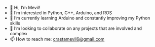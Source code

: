 - 👋 Hi, I’m Mevil!
- 👀 I’m interested in Python, C++, Arduino, and ROS
- 🌱 I’m currently learning Arduino and constantly improving my Python skills
- 💞️ I’m looking to collaborate on any projects that are involved and complex
- 📫 How to reach me: crastamevil6@gmail.com

<!---
mevilc/mevilc is a ✨ special ✨ repository because its `README.md` (this file) appears on your GitHub profile.
You can click the Preview link to take a look at your changes.
--->
